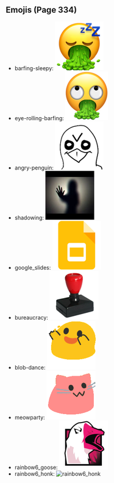 
## Emojis (Page 334)

* barfing-sleepy: ![barfing-sleepy](output/barfing-sleepy.png)
* eye-rolling-barfing: ![eye-rolling-barfing](output/eye-rolling-barfing.png)
* angry-penguin: ![angry-penguin](output/angry-penguin.png)
* shadowing: ![shadowing](output/shadowing.jpg)
* google_slides: ![google_slides](output/google_slides.png)
* bureaucracy: ![bureaucracy](output/bureaucracy.png)
* blob-dance: ![blob-dance](output/blob-dance.gif)
* meowparty: ![meowparty](output/meowparty.gif)
* rainbow6_goose: ![rainbow6_goose](output/rainbow6_goose.png)
* rainbow6_honk: ![rainbow6_honk](output/rainbow6_honk)
